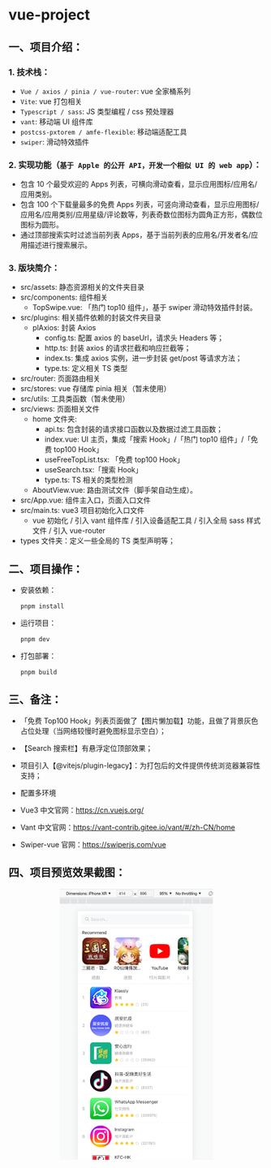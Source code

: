 # vue-project

## 一、项目介绍：

### 1. 技术栈：

- `Vue / axios / pinia / vue-router`: vue 全家桶系列
- `Vite`: vue 打包相关
- `Typescript / sass`: JS 类型编程 / css 预处理器
- `vant`: 移动端 UI 组件库
- `postcss-pxtorem / amfe-flexible`: 移动端适配工具
- `swiper`: 滑动特效插件

### 2. 实现功能（`基于 Apple 的公开 API，开发一个相似 UI 的 web app`）：

- 包含 10 个最受欢迎的 Apps 列表，可横向滑动查看，显示应用图标/应用名/应用类别。
- 包含 100 个下载量最多的免费 Apps 列表，可竖向滑动查看，显示应用图标/应用名/应用类别/应用星级/评论数等，列表奇数位图标为圆角正方形，偶数位图标为圆形。
- 通过顶部搜索实时过滤当前列表 Apps，基于当前列表的应用名/开发者名/应用描述进行搜索展示。

### 3. 版块简介：

- src/assets: 静态资源相关的文件夹目录
- src/components: 组件相关
  - TopSwipe.vue: 「热门 top10 组件」，基于 swiper 滑动特效插件封装。
- src/plugins: 相关插件依赖的封装文件夹目录
  - plAxios: 封装 Axios
    - config.ts: 配置 axios 的 baseUrl，请求头 Headers 等；
    - http.ts: 封装 axios 的请求拦截和响应拦截等；
    - index.ts: 集成 axios 实例，进一步封装 get/post 等请求方法；
    - type.ts: 定义相关 TS 类型
- src/router: 页面路由相关
- src/stores: vue 存储库 pinia 相关（暂未使用）
- src/utils: 工具类函数（暂未使用）
- src/views: 页面相关文件
  - home 文件夹:
    - api.ts: 包含封装的请求接口函数以及数据过滤工具函数；
    - index.vue: UI 主页，集成「搜索 Hook」/「热门 top10 组件」/「免费 top100 Hook」
    - useFreeTopList.tsx: 「免费 top100 Hook」
    - useSearch.tsx:「搜索 Hook」
    - type.ts: TS 相关的类型检测
  - AboutView.vue: 路由测试文件（脚手架自动生成）。
- src/App.vue: 组件主入口，页面入口文件
- src/main.ts: vue3 项目初始化入口文件
  - vue 初始化 / 引入 vant 组件库 / 引入设备适配工具 / 引入全局 sass 样式文件 / 引入 vue-router
- types 文件夹：定义一些全局的 TS 类型声明等；

## 二、项目操作：

- 安装依赖：

  ```sh
  pnpm install
  ```

- 运行项目：

  ```sh
  pnpm dev
  ```

- 打包部署：

  ```sh
  pnpm build
  ```

## 三、备注：

- 「免费 Top100 Hook」列表页面做了【图片懒加载】功能，且做了背景灰色占位处理（当网络较慢时避免图标显示空白）；
- 【Search 搜索栏】有悬浮定位顶部效果；
- 项目引入【@vitejs/plugin-legacy】：为打包后的文件提供传统浏览器兼容性支持；
- 配置多环境

- Vue3 中文官网：https://cn.vuejs.org/
- Vant 中文官网：https://vant-contrib.gitee.io/vant/#/zh-CN/home
- Swiper-vue 官网：https://swiperjs.com/vue

## 四、项目预览效果截图：

<div align="center">
    <img src=./cover.png width=60% />
</div>
